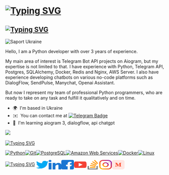 [![Typing SVG](https://readme-typing-svg.demolab.com?font=Fira+Code&weight=900&multiline=true&random=false&width=435&lines=Telegram+bots+development+%2B+advanced+backend+for+any+tasks.;backend+for+any+tasks)](https://git.io/typing-svg)
=====================================================================================================================================================================================================
[![Typing SVG](https://readme-typing-svg.demolab.com?font=Fira+Code&weight=900&size=18&color=F7F7F7&multiline=true&repeat=false&random=false&width=435&lines=I+represent+the+Python+development+team)](https://git.io/typing-svg)
-----------------------------------------------------------------------------------------------------------------------------------------------------------------------------------------------------

![Saport Ukraine](https://camo.githubusercontent.com/a525a454f7a24fe71586bdb0fd4200fd5a008ac5c2151d605659832c8f50a1fb/68747470733a2f2f696d672e736869656c64732e696f2f62616467652f537570706f72742d556b7261696e652d4646443530303f7374796c653d666c6174266c6162656c436f6c6f723d303035424242)

Hello, I am a Python developer with over 3 years of experience.

My main area of interest is Telegram Bot API projects on Aiogram, but my expertise is not limited to that.
I have experience with Python, Telegram API, Postgres, SQLAlchemy, Docker, Redis and Nginx, AWS Server.
I also have experience developing chatbots on various no-code platforms such as DialogFlow, SendPulse, Manychat, Openai Assistant.

But now I represent my team of professional Python programmers, who are ready to take on any task and fulfill it qualitatively and on time.

 *  🌍  I'm based in Ukraine
 *  ✉️  You can contact me at [![Telegram Badge](https://img.shields.io/badge/-vip2ip-blue?style=flat&logo=Telegram&logoColor=white)](https://t.me/vip2ip)
 *  🧠  I'm learning aiogram 3, dialogflow, api chatgpt

<a href="https://www.x.com/vip2ip" target="_blank" rel="noreferrer"><img
src="https://img.shields.io/twitter/follow/vip2ip?logo=twitter&style=for-the-badge&color=3382ed&labelColor=1c1917"
/></a>



[![Typing SVG](https://readme-typing-svg.demolab.com?font=Fira+Code&weight=900&color=F7F7F7&multiline=true&random=false&width=435&lines=My+skills)](https://git.io/typing-svg)
<p align="left">
<a href="https://www.python.org/" target="_blank" rel="noreferrer"><img src="https://raw.githubusercontent.com/danielcranney/readme-generator/main/public/icons/skills/python-colored.svg" width="36" height="36" alt="Python" /></a><a href="https://git-scm.com/" target="_blank" rel="noreferrer"><img src="https://raw.githubusercontent.com/danielcranney/readme-generator/main/public/icons/skills/git-colored.svg" width="36" height="36" alt="Git" /></a><a href="https://www.postgresql.org/" target="_blank" rel="noreferrer"><img src="https://raw.githubusercontent.com/danielcranney/readme-generator/main/public/icons/skills/postgresql-colored.svg" width="36" height="36" alt="PostgreSQL" /></a><a href="https://aws.amazon.com" target="_blank" rel="noreferrer"><img src="https://raw.githubusercontent.com/danielcranney/readme-generator/main/public/icons/skills/aws-colored.svg" width="36" height="36" alt="Amazon Web Services" /></a><a href="https://www.docker.com/" target="_blank" rel="noreferrer"><img src="https://raw.githubusercontent.com/danielcranney/readme-generator/main/public/icons/skills/docker-colored.svg" width="36" height="36" alt="Docker" /></a><a href="https://www.linux.org" target="_blank" rel="noreferrer"><img src="https://raw.githubusercontent.com/danielcranney/readme-generator/main/public/icons/skills/linux-colored.svg" width="36" height="36" alt="Linux" /></a>
</p>



[![Typing SVG](https://readme-typing-svg.demolab.com?font=Fira+Code&weight=900&color=F7F7F7&multiline=true&random=false&width=435&lines=My+social+media)](https://git.io/typing-svg)
<a href="https://twitter.com/vip2ip" target="blank"><img align="center" src="https://raw.githubusercontent.com/teamedwardforever/Readme-Generator/71f25dd8b98329b168142a6b782a107b75eab178/svg/Social/twitter.svg" alt="vip2ip" height="30" width="40" /></a><a href="https://linkedin.com/in/vip2ip" target="blank"><img align="center" src="https://raw.githubusercontent.com/teamedwardforever/Readme-Generator/71f25dd8b98329b168142a6b782a107b75eab178/svg/Social/linked-in-alt.svg" alt="vip2ip" height="30" width="40" /></a><a href="https://fb.com/vip2ip" target="blank"><img align="center" src="https://raw.githubusercontent.com/teamedwardforever/Readme-Generator/71f25dd8b98329b168142a6b782a107b75eab178/svg/Social/facebook.svg" alt="vip2ip" height="30" width="40" /></a><a href="https://www.youtube.com/c/vip2ip" target="blank"><img align="center" src="https://raw.githubusercontent.com/teamedwardforever/Readme-Generator/71f25dd8b98329b168142a6b782a107b75eab178/svg/Social/youtube.svg" alt="vip2ip" height="30" width="40" /></a><a href="https://stackoverflow.com/users/15555224" target="blank"><img align="center" src="https://raw.githubusercontent.com/teamedwardforever/Readme-Generator/71f25dd8b98329b168142a6b782a107b75eab178/svg/Social/stack-overflow.svg" alt="15555224" height="30" width="40" /></a><a href="https://instagram.com/vip2ip" target="blank"><img align="center" src="https://raw.githubusercontent.com/teamedwardforever/Readme-Generator/71f25dd8b98329b168142a6b782a107b75eab178/svg/Social/instagram.svg" alt="vip2ip" height="30" width="40" /></a><a href="https://medium.com/vip2ip" target="blank"><img align="center" src="https://raw.githubusercontent.com/teamedwardforever/Readme-Generator/71f25dd8b98329b168142a6b782a107b75eab178/svg/Social/medium.svg" alt="vip2ip" height="30" width="40" /></a></p>

